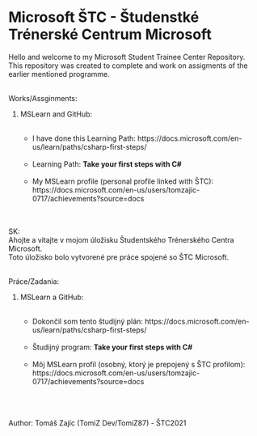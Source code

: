# Microsoft ŠTC - Študenstké Trénerské Centrum Microsoft

Hello and welcome to my Microsoft Student Trainee Center Repository. <br>
This repository was created to complete and work on assigments of the earlier mentioned programme.<br><br>

Works/Assginments:<br>
<ol>
  <li>MSLearn and GitHub:</li><br>
  <ul>
   <li>I have done this Learning Path: https://docs.microsoft.com/en-us/learn/paths/csharp-first-steps/</li><br>
    <li>Learning Path: <b>Take your first steps with C#</b></li><br>
   <li>My MSLearn profile (personal profile linked with ŠTC): https://docs.microsoft.com/en-us/users/tomzajic-0717/achievements?source=docs</li><br><br>
  </ul>  
</ol>

SK:<br>
Ahojte a vitajte v mojom úložisku Študentského Trénerského Centra Microsoft.<br>
Toto úložisko bolo vytvorené pre práce spojené so ŠTC Microsoft.<br><br>

Práce/Zadania:<br>
<ol>
  <li>MSLearn a GitHub:</li><br>
  <ul>
    <li>Dokončil som tento študijný plán: https://docs.microsoft.com/en-us/learn/paths/csharp-first-steps/</li><br>
    <li>Študijný program: <b>Take your first steps with C#</b></li><br>
    <li>Môj MSLearn profil (osobný, ktorý je prepojený s ŠTC profilom): https://docs.microsoft.com/en-us/users/tomzajic-0717/achievements?source=docs</li><br><br>
  </ul>
</ol>

<br> Author: Tomáš Zajíc (TomiZ Dev/TomiZ87) - ŠTC2021
